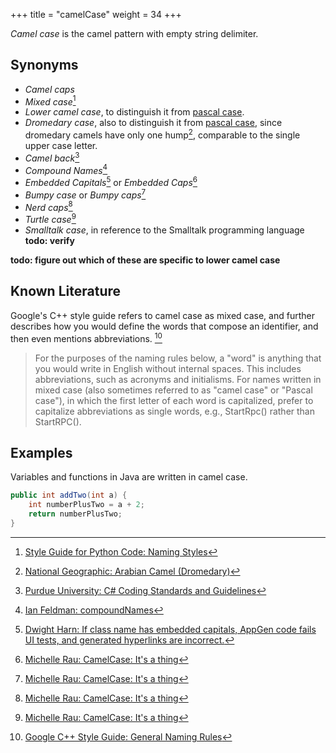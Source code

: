 +++
title = "camelCase"
weight = 34
+++

_Camel case_ is the camel pattern with empty string delimiter.

## Synonyms

- _Camel caps_
- _Mixed case_[^1]
- _Lower camel case_, to distinguish it from [pascal case](../pascal).
- _Dromedary case_, also to distinguish it from [pascal case](../pascal), since dromedary camels have only one hump[^2], comparable to the single upper case letter.
- _Camel back_[^3]
- _Compound Names_[^4]
- _Embedded Capitals_[^5] or _Embedded Caps_[^6]
- _Bumpy case_ or _Bumpy caps_[^6]
- _Nerd caps_[^6]
- _Turtle case_[^6]
- _Smalltalk case_, in reference to the Smalltalk programming language **todo: verify**

**todo: figure out which of these are specific to lower camel case**

[^1]: [Style Guide for Python Code: Naming Styles](https://legacy.python.org/dev/peps/pep-0008/#descriptive-naming-styles)
[^2]: [National Geographic: Arabian Camel (Dromedary)](https://www.nationalgeographic.com/animals/mammals/facts/arabian-camel)
[^3]: [Purdue University: C# Coding Standards and Guidelines](https://web.archive.org/web/20080411055228/http://www2.tech.purdue.edu/cit/Courses/CPT355/C_Sharp_Coding_Standards_and_Guidelines.asp)
[^4]: [Ian Feldman: compoundNames](https://groups.google.com/group/alt.folklore.computers/browse_thread/thread/6099191f2c4e0984/21f332e5b813313e?#21f332e5b813313e)
[^5]: [Dwight Harn: If class name has embedded capitals, AppGen code fails UI tests, and generated hyperlinks are incorrect.](https://web.archive.org/web/20170625073321/http://issues.appfuse.org/browse/APF-1088)
[^6]: [Michelle Rau: CamelCase: It's a thing](https://michellerau.com/2017/03/25/camelcase-its-a-thing/)

## Known Literature

Google's C++ style guide refers to camel case as mixed case, and further describes how you would define the words that compose an identifier, and then even mentions abbreviations. [^7]

> For the purposes of the naming rules below, a "word" is anything that you would write in English without internal spaces. This includes abbreviations, such as acronyms and initialisms. For names written in mixed case (also sometimes referred to as "camel case" or "Pascal case"), in which the first letter of each word is capitalized, prefer to capitalize abbreviations as single words, e.g., StartRpc() rather than StartRPC().

[^7]: [Google C++ Style Guide: General Naming Rules](https://google.github.io/styleguide/cppguide.html#General_Naming_Rules)

## Examples

Variables and functions in Java are written in camel case.

```java
public int addTwo(int a) {
    int numberPlusTwo = a + 2;
    return numberPlusTwo;
}
```

